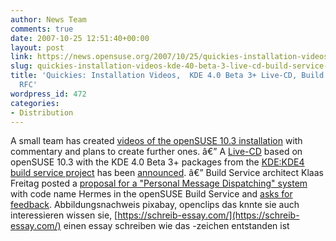 ```yaml
---
author: News Team
comments: true
date: 2007-10-25 12:51:40+00:00
layout: post
link: https://news.opensuse.org/2007/10/25/quickies-installation-videos-kde-40-beta-3-live-cd-build-service-notification-rfc/
slug: quickies-installation-videos-kde-40-beta-3-live-cd-build-service-notification-rfc
title: 'Quickies: Installation Videos,  KDE 4.0 Beta 3+ Live-CD, Build Service Notification
  RFC'
wordpress_id: 472
categories:
- Distribution
---
```


A small team has created [videos of the openSUSE 10.3 installation](http://en.opensuse.org/Videos) with commentary and plans to create further ones. â€” A [Live-CD](http://home.kde.org/~binner/kde-four-live/) based on openSUSE 10.3 with the KDE 4.0 Beta 3+ packages from the [KDE:KDE4 build service project](http://en.opensuse.org/KDE4) has been [announced](http://kdedevelopers.org/node/3061). â€” Build Service architect Klaas Freitag posted a [proposal for a "Personal Message Dispatching" system](http://en.opensuse.org/Build_Service/Concepts/Notification) with code name Hermes in the openSUSE Build Service and [asks for feedback](http://lists.opensuse.org/opensuse-buildservice/2007-10/msg00168.html). Abbildungsnachweis pixabay, openclips das knnte sie auch interessieren wissen sie, [https://schreib-essay.com/](https://schreib-essay.com/) einen essay schreiben wie das -zeichen entstanden ist
